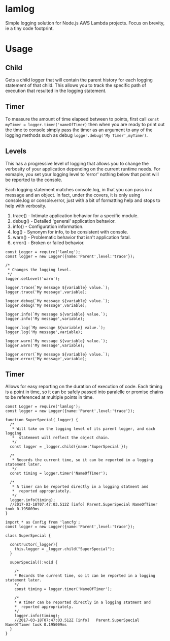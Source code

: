 # lamlog
Simple logging solution for Node.js AWS Lambda projects. Focus on brevity, ie a tiny code footprint.

# Usage

## Child
Gets a child logger that will contain the parent history for each logging statement of that child. This allows you to track the specific path of execution that resulted in the logging statement.

## Timer
To measure the amount of time elapsed between to points, first call ```const myTimer = logger.timer('nameOfTimer)``` then when you are ready to print out the time to console simply pass the timer as an argument to any of the logging methods such as debug ```logger.debug('My Timer',myTimer)```.

## Levels
This has a progressive level of logging that allows you to change the verbosity of your application depending on the current runtime needs. For exmaple, you set your logging level to 'error' nothing below that point will be reported to the console.

Each logging statement matches console.log, in that you can pass in a message and an object. In fact, under the covers, it is only using console.log or console.error, just with a bit of formatting help and stops to help with verbosity.

1. trace() - Intimate application behavior for a specific module.
2. debug() - Detailed 'general' application behavior.
3. info() - Configuration information.
4. log() - Synonym for info, to be consistent with console.
5. warn() - Problematic behavior that isn't application fatal.
6. error() - Broken or failed behavior.

```|JavaScript
const Logger = require('lamlog');
const logger = new Logger({name:'Parent',level:'trace'});

/*
 * Changes the logging level.
 */
logger.setLevel('warn');

logger.trace(`My message ${variable} value.`);
logger.trace('My message',variable);

logger.debug(`My message ${variable} value.`);
logger.debug('My message',variable);

logger.info(`My message ${variable} value.`);
logger.info('My message',variable);

logger.log(`My message ${variable} value.`);
logger.log('My message',variable);

logger.warn(`My message ${variable} value.`);
logger.warn('My message',variable);

logger.error(`My message ${variable} value.`);
logger.error('My message',variable);
```

## Timer
Allows for easy reporting on the duration of execution of code. Each timing is a point in time, so it can be safely passed into paralelle or promise chains to be referenced at multiple points in time. 

```|JavaScript
const Logger = require('lamlog');
const logger = new Logger({name:'Parent',level:'trace'});

function SuperSpecial(_logger) {
  /*
   * Will take on the logging level of its parent logger, and each logging
   *  statement will reflect the object chain.
   */
  const logger = _logger.child({name:'SuperSpecial'});
  
  /*
   * Records the current time, so it can be reported in a logging statement later.
   */
  const timing = logger.timer('NameOfTimer');
  
  /*
   * A timer can be reported directly in a logging statment and 
   *  reported appropriately.
   */
  logger.info(timing);
  //2017-03-18T07:47:03.512Z [info]	Parent.SuperSpecial	NameOfTimer took 0.195009ms
}
```

```|TypeScript
import * as Config from 'lamcfg';
const logger = new Logger({name:'Parent',level:'trace'});

class SuperSpecial {

  constructor(_logger){
    this.logger = _logger.child("SuperSpecial");
  }

  superSpecial():void {
      
    /*
    * Records the current time, so it can be reported in a logging statement later.
    */
    const timing = logger.timer('NameOfTimer');
    
    /*
    * A timer can be reported directly in a logging statment and 
    *  reported appropriately.
    */
    logger.info(timing);
    //2017-03-18T07:47:03.512Z [info]	Parent.SuperSpecial	NameOfTimer took 0.195009ms
  }
}
```